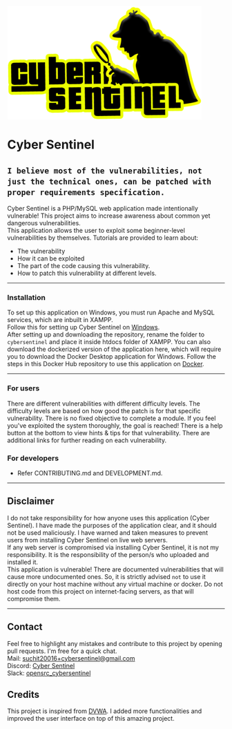 <img src="sentinel/images/logo.png" alt="Cyber Sentinel logo" width="450">

# Cyber Sentinel
## `I believe most of the vulnerabilities, not just the technical ones, can be patched with proper requirements specification.`
Cyber Sentinel is a PHP/MySQL web application made intentionally vulnerable! This project aims to increase awareness about common yet dangerous vulnerabilities.  
This application allows the user to exploit some beginner-level vulnerabilities by themselves. Tutorials are provided to learn about:
- The vulnerability 
- How it can be exploited 
- The part of the code causing this vulnerability.
- How to patch this vulnerability at different levels.
<hr>

### Installation
To set up this application on Windows, you must run Apache and MySQL services, which are inbuilt in XAMPP.  
Follow this for setting up Cyber Sentinel on [Windows](https://suchitreddi.github.io/cybersentinel/docs/setupw.html).  
After setting up and downloading the repository, rename the folder to `cybersentinel` and place it inside htdocs folder of XAMPP.
You can also download the dockerized version of the application here, which will require you to download the Docker Desktop application for Windows. 
Follow the steps in this Docker Hub repository to use this application on [Docker](https://hub.docker.com/r/5herl0ck/cybersentinel).
<hr>

### For users
There are different vulnerabilities with different difficulty levels. The difficulty levels are based on how good the patch is for that specific vulnerability. There is no fixed objective to complete a module. If you feel you've exploited the system thoroughly, the goal is reached! There is a help button at the bottom to view hints & tips for that vulnerability. There are additional links for further reading on each vulnerability.<br>

### For developers
- Refer CONTRIBUTING.md and DEVELOPMENT.md.
<hr>

## Disclaimer
I do not take responsibility for how anyone uses this application (Cyber Sentinel). I have made the purposes of the application clear, and it should not be used maliciously. I have warned and taken measures to prevent users from installing Cyber Sentinel on live web servers.<br>
If any web server is compromised via installing Cyber Sentinel, it is not my responsibility. It is the responsibility of the person/s who uploaded and installed it.<br>
This application is vulnerable! There are documented vulnerabilities that will cause more undocumented ones. So, it is strictly advised `not` to use it directly on your host machine without any virtual machine or docker. Do not host code from this project on internet-facing servers, as that will compromise them.  
<hr>

## Contact
Feel free to highlight any mistakes and contribute to this project by opening pull requests. I'm free for a quick chat.  
Mail: <a href="mailto:suchit20016+cybersentinel@gmail.com" target="_blank" rel="noopener noreferrer nofollow">suchit20016+cybersentinel@gmail.com</a>  
Discord: <a href="https://discord.gg/sTwyENzBUb" target="_blank" rel="noopener noreferrer nofollow">Cyber Sentinel</a>  
Slack: <a href="https://opensrccybersentinel.slack.com/archives/C0698UTSNGZ" target="_blank" rel="noopener noreferrer nofollow">opensrc_cybersentinel</a>

## Credits
This project is inspired from [DVWA](https://github.com/digininja/DVWA). I added more functionalities and improved the user interface on top of this amazing project.
